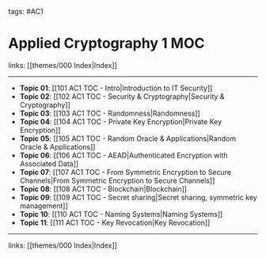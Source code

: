 tags: #AC1 

# Applied Cryptography 1 MOC

links: [[themes/000 Index|Index]]

---

- **Topic 01**: [[101 AC1 TOC - Intro|Introduction to IT Security]]
- **Topic 02**: [[102 AC1 TOC - Security & Cryptography|Security & Cryptography]]
- **Topic 03**: [[103 AC1 TOC - Randomness|Randomness]]
- **Topic 04**: [[104 AC1 TOC - Private Key Encryption|Private Key Encryption]]
- **Topic 05**: [[105 AC1 TOC - Random Oracle & Applications|Random Oracle & Applications]]
- **Topic 06**: [[106 AC1 TOC - AEAD|Authenticated Encryption with Associated Data]]
- **Topic 07**: [[107 AC1 TOC - From Symmetric Encryption to Secure Channels|From Symmetric Encryption to Secure Channels]]
- **Topic 08**: [[108 AC1 TOC - Blockchain|Blockchain]]
- **Topic 09**: [[109 AC1 TOC - Secret sharing|Secret sharing, symmetric key management]]
- **Topic 10**: [[110 AC1 TOC - Naming Systems|Naming Systems]]
- **Topic 11**: [[111 AC1 TOC - Key Revocation|Key Revocation]]

---
links: [[themes/000 Index|Index]]